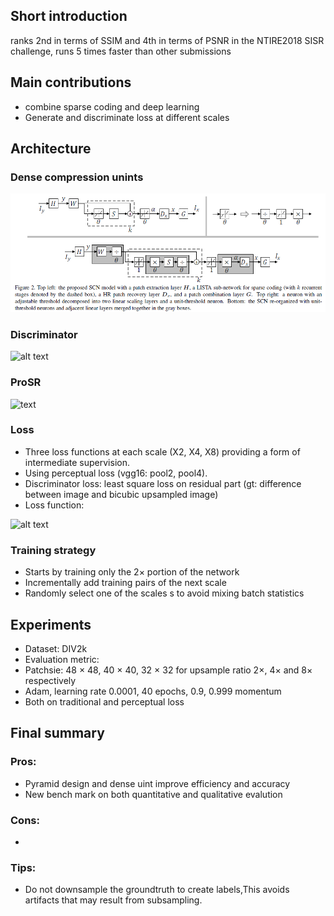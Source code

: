 ## Short introduction
ranks 2nd in terms of SSIM and 4th in terms of PSNR in the NTIRE2018 SISR challenge, runs 5 times faster than other submissions
## Main contributions
- combine sparse coding and deep learning
- Generate and discriminate loss at different scales
## Architecture
### Dense compression unints
![alt text](Arch.PNG)

### Discriminator
![alt text](Discri.PNG)

### ProSR
![text](Arch_over.PNG)

### Loss
- Three loss functions at each scale (X2, X4, X8) providing a form of intermediate supervision.
- Using perceptual loss (vgg16: pool2, pool4).
- Discriminator loss: least square loss on residual part (gt: difference between image and bicubic upsampled image)
- Loss function:

![alt text](loss.PNG)

### Training strategy
- Starts by training only the 2× portion of the network
- Incrementally add training pairs of the next scale
- Randomly select one of the scales s to avoid mixing batch statistics

## Experiments
- Dataset: DIV2k
- Evaluation metric: 
- Patchsie: 48 × 48, 40 × 40, 32 × 32 for upsample ratio 2×, 4× and 8× respectively
- Adam, learning rate 0.0001, 40 epochs, 0.9, 0.999 momentum
- Both on traditional and perceptual loss

## Final summary
### Pros:
- Pyramid design and dense uint improve efficiency and accuracy
- New bench mark on both quantitative and qualitative evalution
### Cons:
- 
### Tips:
- Do not downsample the groundtruth to create labels,This avoids artifacts that may result from subsampling.


